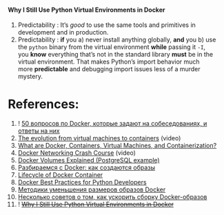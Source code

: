 
#### Why I Still Use Python Virtual Environments in Docker

1. Predictability : It’s _good_ to use the same tools and primitives in development and in production.
2. Predictability : **if** you a) never install anything globally, **and** you b) use the `python` binary from the virtual environment **while** passing it `-I`, you **know** everything that’s not in the standard library **must** be in the virtual environment. That makes Python’s import behavior much more **predictable** and debugging import issues less of a murder mystery.

# References:

1. ! [50 вопросов по Docker, которые задают на собеседованиях, и ответы на них](https://habr.com/ru/company/southbridge/blog/528206/)
2. [The evolution from virtual machines to containers](https://www.youtube.com/watch?v=8qU3hZOXlBE&list=PLQnljOFTspQWsD-rakNw1C20c1JI8UR1r&index=13) (video)
3. [What are Docker, Containers, Virtual Machines, and Containerization?](https://medium.com/javarevisited/what-are-docker-containers-virtual-machines-and-containerization-e68bf076edf4)
4. [Docker Networking Crash Course](https://www.youtube.com/watch?v=OU6xOM0SE4o&list=PLQnljOFTspQWsD-rakNw1C20c1JI8UR1r&index=20) (video)
5. [Docker Volumes Explained (PostgreSQL example)](https://www.youtube.com/watch?v=G-5c25DYnfI&list=PLQnljOFTspQWsD-rakNw1C20c1JI8UR1r&index=14)
6. [Разбираемся с Docker: как создаются образы](https://habr.com/ru/companies/southbridge/articles/701950/)
7. [Lifecycle of Docker Container](https://medium.com/@BeNitinAgarwal/lifecycle-of-docker-container-d2da9f85959)
8. [Docker Best Practices for Python Developers](https://testdriven.io/blog/docker-best-practices/)
9. [Методики уменьшения размеров образов Docker](https://habr.com/ru/company/ruvds/blog/485650/)
10. [Несколько советов о том, как ускорить сборку Docker-образов](https://habr.com/ru/company/itsumma/blog/501680/)
11. ! ~~[Why I Still Use Python Virtual Environments in Docker](https://hynek.me/articles/docker-virtualenv/)~~